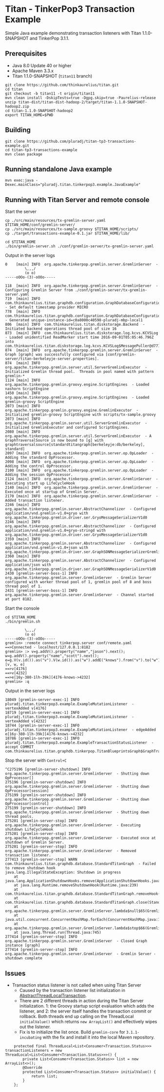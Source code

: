 Titan - TinkerPop3 Transaction Example
======================================

Simple Java example demonstrating transaction listeners with Titan 1.1.0-SNAPSHOT and TinkerPop 3.1.1.

## Prerequisites

* Java 8.0 Update 40 or higher
* Apache Maven 3.3.x
* Titan 1.1.0-SNAPSHOT (`titan11` branch)

```
git clone https://github.com/thinkaurelius/titan.git
cd titan
git checkout -b titan11 -t origin/titan11
mvn clean install -DskipTests=true -Dgpg.skip=true -Paurelius-release
unzip titan-dist/titan-dist-hadoop-2/target/titan-1.1.0-SNAPSHOT-hadoop2.zip
cd titan-1.1.0-SNAPSHOT-hadoop2
export TITAN_HOME=$PWD
```

## Building

```
git clone https://github.com/pluradj/titan-tp3-transactions-example.git
cd titan-tp3-transactions-example
mvn clean package
```

## Running standalone Java example

```
mvn exec:java -Dexec.mainClass="pluradj.titan.tinkerpop3.example.JavaExample"
```

## Running with Titan Server and remote console

Start the server

```
cp ./src/main/resources/tx-gremlin-server.yaml $TITAN_HOME/conf/gremlin-server/
cp ./src/main/resources/tx-sample.groovy $TITAN_HOME/scripts/
cp ./target/transactions-example-0.1.jar $TITAN_HOME/lib/

cd $TITAN_HOME
./bin/gremlin-server.sh ./conf/gremlin-server/tx-gremlin-server.yaml
```

Output in the server logs

```
0    [main] INFO  org.apache.tinkerpop.gremlin.server.GremlinServer  - 
         \,,,/
         (o o)
-----oOOo-(3)-oOOo-----

118  [main] INFO  org.apache.tinkerpop.gremlin.server.GremlinServer  - Configuring Gremlin Server from ./conf/gremlin-server/tx-gremlin-server.yaml
719  [main] INFO  com.thinkaurelius.titan.graphdb.configuration.GraphDatabaseConfiguration  - Set default timestamp provider MICRO
778  [main] INFO  com.thinkaurelius.titan.graphdb.configuration.GraphDatabaseConfiguration  - Generated unique-instance-id=c0a8000c40598-pluradj-mbp-local1
806  [main] INFO  com.thinkaurelius.titan.diskstorage.Backend  - Initiated backend operations thread pool of size 16
873  [main] INFO  com.thinkaurelius.titan.diskstorage.log.kcvs.KCVSLog  - Loaded unidentified ReadMarker start time 2016-09-01T05:05:46.796Z into com.thinkaurelius.titan.diskstorage.log.kcvs.KCVSLog$MessagePuller@d771cc9
874  [main] INFO  org.apache.tinkerpop.gremlin.server.GremlinServer  - Graph [graph] was successfully configured via [conf/gremlin-server/titan-berkeleyje-server.properties].
874  [main] INFO  org.apache.tinkerpop.gremlin.server.util.ServerGremlinExecutor  - Initialized Gremlin thread pool.  Threads in pool named with pattern gremlin-*
1124 [main] INFO  org.apache.tinkerpop.gremlin.groovy.engine.ScriptEngines  - Loaded nashorn ScriptEngine
1450 [main] INFO  org.apache.tinkerpop.gremlin.groovy.engine.ScriptEngines  - Loaded gremlin-groovy ScriptEngine
2073 [main] INFO  org.apache.tinkerpop.gremlin.groovy.engine.GremlinExecutor  - Initialized gremlin-groovy ScriptEngine with scripts/tx-sample.groovy
2073 [main] INFO  org.apache.tinkerpop.gremlin.server.util.ServerGremlinExecutor  - Initialized GremlinExecutor and configured ScriptEngines.
2080 [main] INFO  org.apache.tinkerpop.gremlin.server.util.ServerGremlinExecutor  - A GraphTraversalSource is now bound to [g] with graphtraversalsource[standardtitangraph[berkeleyje:db/berkeley], standard]
2097 [main] INFO  org.apache.tinkerpop.gremlin.server.op.OpLoader  - Adding the standard OpProcessor.
2098 [main] INFO  org.apache.tinkerpop.gremlin.server.op.OpLoader  - Adding the control OpProcessor.
2100 [main] INFO  org.apache.tinkerpop.gremlin.server.op.OpLoader  - Adding the session OpProcessor.
2124 [main] INFO  org.apache.tinkerpop.gremlin.server.GremlinServer  - Executing start up LifeCycleHook
2140 [main] INFO  org.apache.tinkerpop.gremlin.server.GremlinServer  - Executed once at startup of Gremlin Server.
2170 [main] INFO  org.apache.tinkerpop.gremlin.server.GremlinServer  - Added transaction listener.
2246 [main] INFO  org.apache.tinkerpop.gremlin.server.AbstractChannelizer  - Configured application/vnd.gremlin-v1.0+gryo with org.apache.tinkerpop.gremlin.driver.ser.GryoMessageSerializerV1d0
2246 [main] INFO  org.apache.tinkerpop.gremlin.server.AbstractChannelizer  - Configured application/vnd.gremlin-v1.0+gryo-stringd with org.apache.tinkerpop.gremlin.driver.ser.GryoMessageSerializerV1d0
2359 [main] INFO  org.apache.tinkerpop.gremlin.server.AbstractChannelizer  - Configured application/vnd.gremlin-v1.0+json with org.apache.tinkerpop.gremlin.driver.ser.GraphSONMessageSerializerGremlinV1d0
2360 [main] INFO  org.apache.tinkerpop.gremlin.server.AbstractChannelizer  - Configured application/json with org.apache.tinkerpop.gremlin.driver.ser.GraphSONMessageSerializerV1d0
2430 [gremlin-server-boss-1] INFO  org.apache.tinkerpop.gremlin.server.GremlinServer  - Gremlin Server configured with worker thread pool of 1, gremlin pool of 8 and boss thread pool of 1.
2431 [gremlin-server-boss-1] INFO  org.apache.tinkerpop.gremlin.server.GremlinServer  - Channel started at port 8182.
```

Start the console

```
cd $TITAN_HOME
./bin/gremlin.sh

         \,,,/
         (o o)
-----oOOo-(3)-oOOo-----
gremlin> :remote connect tinkerpop.server conf/remote.yaml
==>Connected - localhost/127.0.0.1:8182
gremlin> :> v=g.addV().property("name","jason").next(); w=g.addV().property("name","scott").next(); e=g.V(v.id()).as("v").V(w.id()).as("w").addE("knows").from("v").to("w").property("since",2015).next(); [v, w, e]
==>v[4176]
==>v[4232]
==>e[16y-380-1lh-39k][4176-knows->4232]
gremlin> :q
```

Output in the server logs

```
18049 [gremlin-server-exec-1] INFO  pluradj.titan.tinkerpop3.example.ExampleMutationListener  - vertexAdded v[4176]
18719 [gremlin-server-exec-1] INFO  pluradj.titan.tinkerpop3.example.ExampleMutationListener  - vertexAdded v[4232]
18744 [gremlin-server-exec-1] INFO  pluradj.titan.tinkerpop3.example.ExampleMutationListener  - edgeAdded e[16y-380-1lh-39k][4176-knows->4232]
18786 [gremlin-server-exec-1] INFO  pluradj.titan.tinkerpop3.example.ExampleTransactionStatusListener  - accept COMMIT com.thinkaurelius.titan.graphdb.tinkerpop.TitanBlueprintsGraph$GraphTransaction@5bb7643d
```

Stop the server with `Control+C`

```
^C275196 [gremlin-server-shutdown] INFO  org.apache.tinkerpop.gremlin.server.GremlinServer  - Shutting down OpProcessor[]
275196 [gremlin-server-shutdown] INFO  org.apache.tinkerpop.gremlin.server.GremlinServer  - Shutting down OpProcessor[session]
275199 [gremlin-server-shutdown] INFO  org.apache.tinkerpop.gremlin.server.GremlinServer  - Shutting down OpProcessor[control]
275199 [gremlin-server-shutdown] INFO  org.apache.tinkerpop.gremlin.server.GremlinServer  - Shutting down thread pools.
275201 [gremlin-server-stop] INFO  org.apache.tinkerpop.gremlin.server.GremlinServer  - Executing shutdown LifeCycleHook
275201 [gremlin-server-stop] INFO  org.apache.tinkerpop.gremlin.server.GremlinServer  - Executed once at shutdown of Gremlin Server.
275201 [gremlin-server-stop] INFO  org.apache.tinkerpop.gremlin.server.GremlinServer  - Removed transaction listener.
277413 [gremlin-server-stop] WARN  com.thinkaurelius.titan.graphdb.database.StandardTitanGraph  - Failed to remove shutdown hook
java.lang.IllegalStateException: Shutdown in progress
	at java.lang.ApplicationShutdownHooks.remove(ApplicationShutdownHooks.java:82)
	at java.lang.Runtime.removeShutdownHook(Runtime.java:239)
	at com.thinkaurelius.titan.graphdb.database.StandardTitanGraph.removeHook(StandardTitanGraph.java:241)
	at com.thinkaurelius.titan.graphdb.database.StandardTitanGraph.close(StandardTitanGraph.java:175)
	at org.apache.tinkerpop.gremlin.server.GremlinServer.lambda$null$65(GremlinServer.java:307)
	at java.util.concurrent.ConcurrentHashMap.forEach(ConcurrentHashMap.java:1597)
	at org.apache.tinkerpop.gremlin.server.GremlinServer.lambda$stop$66(GremlinServer.java:304)
	at java.lang.Thread.run(Thread.java:745)
277414 [gremlin-server-stop] INFO  org.apache.tinkerpop.gremlin.server.GremlinServer  - Closed Graph instance [graph]
277414 [gremlin-server-stop] INFO  org.apache.tinkerpop.gremlin.server.GremlinServer  - Gremlin Server - shutdown complete
```

## Issues

* Transaction status listener is not called when using Titan Server
  * Caused by the transaction listener list initialization in [AbstractThreadLocalTransaction](https://github.com/apache/tinkerpop/blob/3.1.1-incubating/gremlin-core/src/main/java/org/apache/tinkerpop/gremlin/structure/util/AbstractThreadLocalTransaction.java#L54-L59).
  * There are 2 different threads in action during the Titan Server initialization. 1: the Groovy startup script
  evaluation which adds the listener, and 2: the server itself handles the transaction commit or rollback. Both threads
  end up calling on the ThreadLocal `initialValue()` which returns `new ArrayList()` and effectively wipes out the
  listener. 
  * Fix is to initialize the list once. Build `gremlin-core` for `3.1.1-incubating` with the fix and install it into
  the local Maven repository.
  
```
    protected final ThreadLocal<List<Consumer<Transaction.Status>>> transactionListeners = new ThreadLocal<List<Consumer<Transaction.Status>>>() {
        private List<Consumer<Transaction.Status>> list = new ArrayList<>();
        @Override
        protected List<Consumer<Transaction.Status>> initialValue() {
            return list;
        }
    };
```
